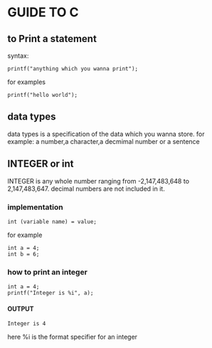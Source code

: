 # GUIDE TO C


## to Print a statement
syntax: 
     
    printf("anything which you wanna print");
    
 for examples
  
    printf("hello world");
 
## data types
 data types is a specification of the data which you wanna store. for example: a number,a character,a decmimal number or  a sentence

## INTEGER or int
INTEGER is any whole number ranging from -2,147,483,648 to 2,147,483,647. decimal numbers are  not included in it.
### implementation
    int (variable name) = value;
for example 

    int a = 4;
    int b = 6;
### how to print an integer
    
    int a = 4;
    printf("Integer is %i", a);
        
#### OUTPUT
    Integer is 4
here %i is the format specifier for an integer
